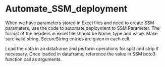 # Automate_SSM_deployment

When we have parameters stored in Excel files and need to create SSM paramaters, use the code to automate deployment to SSM Parameter.
The format of the headers in excel file should be Name, type and value. Make sure valid string, SecureString entries are given in each cell.

Load the data in an dataframe and perform operations for split and strip if necessary. Once loaded in dataframe, reference the value in SSM boto3 function call as arguments.
